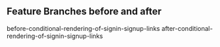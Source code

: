 ## Feature Branches before and after

before-conditional-rendering-of-signin-signup-links
after-conditional-rendering-of-signin-signup-links
